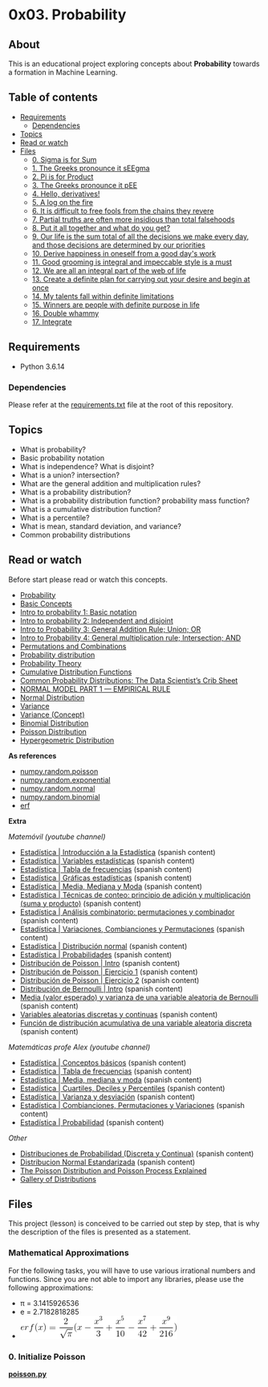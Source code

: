 # 0x03. Probability

## About

This is an educational project exploring concepts about **Probability** towards a formation in Machine Learning.

## Table of contents

- [Requirements](#requirements)
  - [Dependencies](#dependencies)
- [Topics](#topics)
- [Read or watch](#read-or-watch)
- [Files](#files)
  - [0. Sigma is for Sum](#0-sigma-is-for-sum)
  - [1. The Greeks pronounce it sEEgma](#1-The-greeks-pronounce-it-seegma)
  - [2. Pi is for Product](#2-pi-is-for-product)
  - [3. The Greeks pronounce it pEE](#3-the-greeks-pronounce-it-pee)
  - [4. Hello, derivatives!](#4-hello-derivatives)
  - [5. A log on the fire](#5-a-log-on-the-fire)
  - [6. It is difficult to free fools from the chains they revere](#6-it-is-difficult-to-free-fools-from-the-chains-they-revere)
  - [7. Partial truths are often more insidious than total falsehoods](#7-partial-truths-are-often-more-insidious-than-total-falsehoods)
  - [8. Put it all together and what do you get?](#8-put-it-all-together-and-what-do-you-get)
  - [9. Our life is the sum total of all the decisions we make every day, and those decisions are determined by our priorities](#9-our-life-is-the-sum-total-of-all-the-decisions-we-make-every-day-and-those-decisions-are-determined-by-our-priorities)
  - [10. Derive happiness in oneself from a good day's work](#10-derive-happiness-in-oneself-from-a-good-days-work)
  - [11. Good grooming is integral and impeccable style is a must](#11-good-grooming-is-integral-and-impeccable-style-is-a-must)
  - [12. We are all an integral part of the web of life](#12-we-are-all-an-integral-part-of-the-web-of-life)
  - [13. Create a definite plan for carrying out your desire and begin at once](#13-create-a-definite-plan-for-carrying-out-your-desire-and-begin-at-once)
  - [14. My talents fall within definite limitations](#14-my-talents-fall-within-definite-limitations)
  - [15. Winners are people with definite purpose in life](#15-winners-are-people-with-definite-purpose-in-life)
  - [16. Double whammy](#16-double-whammy)
  - [17. Integrate](#17-integrate)

## Requirements

- Python 3.6.14

### Dependencies

Please refer at the [requirements.txt](../../requirements.txt) file at the root of this repository.

## Topics

- What is probability?
- Basic probability notation
- What is independence? What is disjoint?
- What is a union? intersection?
- What are the general addition and multiplication rules?
- What is a probability distribution?
- What is a probability distribution function? probability mass function?
- What is a cumulative distribution function?
- What is a percentile?
- What is mean, standard deviation, and variance?
- Common probability distributions

## Read or watch

Before start please read or watch this concepts.

- [Probability](https://en.wikipedia.org/wiki/Probability)
- [Basic Concepts](https://onlinestatbook.com/2/probability/basic.html)
- [Intro to probability 1: Basic notation](https://www.youtube.com/watch?v=TkU3BvDAOtQ)
- [Intro to probability 2: Independent and disjoint](https://www.youtube.com/watch?v=GnWHt9nqwBA)
- [Intro to Probability 3: General Addition Rule; Union; OR](https://www.youtube.com/watch?v=TyAaVGR4MrA)
- [Intro to Probability 4: General multiplication rule; Intersection; AND](https://www.youtube.com/watch?v=wB-ZG9bgPXY)
- [Permutations and Combinations](https://onlinestatbook.com/2/probability/permutations.html)
- [Probability distribution](https://en.wikipedia.org/wiki/Probability_distribution)
- [Probability Theory](https://intranet.hbtn.io/rltoken/n9XfTIJ16hSMNpIdMS-WmA)
- [Cumulative Distribution Functions](https://www.oreilly.com/library/view/think-stats-2nd/9781491907344/ch04.html)
- [Common Probability Distributions: The Data Scientist’s Crib Sheet](https://medium.com/@srowen/common-probability-distributions-347e6b945ce4)
- [NORMAL MODEL PART 1 — EMPIRICAL RULE](https://www.youtube.com/watch?v=xgolpGrAZWo&list=PLFGZup_HuWTtIs0Xbzt7vDoFrnZxN4VXT&index=22)
- [Normal Distribution](https://www.mathsisfun.com/data/standard-normal-distribution.html)
- [Variance](https://en.wikipedia.org/wiki/Variance)
- [Variance (Concept)](https://www.youtube.com/watch?v=2eP14USYwtg)
- [Binomial Distribution](https://onlinestatbook.com/2/probability/binomial.html)
- [Poisson Distribution](https://onlinestatbook.com/2/probability/poisson.html)
- [Hypergeometric Distribution](https://onlinestatbook.com/2/probability/hypergeometric.html)

**As references**

- [numpy.random.poisson](https://docs.scipy.org/doc/numpy-1.14.0/reference/generated/numpy.random.poisson.html)
- [numpy.random.exponential](https://docs.scipy.org/doc/numpy-1.14.0/reference/generated/numpy.random.exponential.html)
- [numpy.random.normal](https://docs.scipy.org/doc/numpy-1.14.0/reference/generated/numpy.random.normal.html)
- [numpy.random.binomial](https://docs.scipy.org/doc/numpy-1.14.0/reference/generated/numpy.random.binomial.html)
- [erf](https://mathworld.wolfram.com/Erf.html)

**Extra**

_Matemóvil (youtube channel)_

- [Estadística | Introducción a la Estadística](https://www.youtube.com/watch?v=gl9EEbT7viM&list=PL3KGq8pH1bFTdYhAMbC0XHRpe_njRSctM) (spanish content)
- [Estadística | Variables estadísticas](https://www.youtube.com/watch?v=Tb3sgUSd2SQ&list=PL3KGq8pH1bFSLAzS3dccWo7Lgucaj09Km) (spanish content)
- [Estadística | Tabla de frecuencias](https://www.youtube.com/watch?v=iPEt789ewVM&list=PL3KGq8pH1bFSVLbLye45H3w1vzIQ0rDCi) (spanish content)
- [Estadística | Gráficas estadísticas](https://www.youtube.com/watch?v=L2F2VkzsZwU&list=PL3KGq8pH1bFRRxYgLYqS7_BIR2QyjdcPT) (spanish content)
- [Estadística | Media, Mediana y Moda](https://www.youtube.com/watch?v=jiceVfALmV0&list=PL3KGq8pH1bFQenma5Ofy1bmr0yJQlNZWX) (spanish content)
- [Estadística | Técnicas de conteo: principio de adición y multiplicación (suma y producto)](https://www.youtube.com/watch?v=BeA6saiK-_8&list=PL3KGq8pH1bFSVoVsMfKPenEiSKtfDNv4K) (spanish content)
- [Estadística | Análisis combinatorio: permutaciones y combinador](https://www.youtube.com/watch?v=QXO3u6Ak4rU&list=PL3KGq8pH1bFTkIi5Xbs9Ul9f05JZrxrzV) (spanish content)
- [Estadística | Variaciones, Combianciones y Permutaciones](https://www.youtube.com/watch?v=ynxsVxVZ9Vw&list=PL3KGq8pH1bFQ3tbm4wxhfZpUVtcPZXqG3) (spanish content)
- [Estadística | Distribución normal](https://www.youtube.com/watch?v=T7_ktqfVseU&list=PL3KGq8pH1bFQrSms9uTOpPk0euoHnx7mK) (spanish content)
- [Estadística | Probabilidades](https://www.youtube.com/watch?v=0lxZMaoeUno&list=PL3KGq8pH1bFQ5ZdTbz7DRXMDWv_wFvE1K) (spanish content)
- [Distribución de Poisson | Intro](https://www.youtube.com/watch?v=PMX75m4-s9A&pp=sAQA) (spanish content)
- [Distribución de Poisson | Ejercicio 1](https://www.youtube.com/watch?v=x9jF11I5x-g&pp=sAQA) (spanish content)
- [Distribución de Poisson | Ejercicio 2](https://www.youtube.com/watch?v=MbevsnWYb5o&pp=sAQA) (spanish content)
- [Distribución de Bernoulli | Intro](https://www.youtube.com/watch?v=olGbPzIGJ4M&t=219s) (spanish content)
- [Media (valor esperado) y varianza de una variable aleatoria de Bernoulli](https://www.youtube.com/watch?v=qWpV4TQRk9I) (spanish content)
- [Variables aleatorias discretas y continuas](https://www.youtube.com/watch?v=_wonmKS4Blk) (spanish content)
- [Función de distribución acumulativa de una variable aleatoria discreta](https://www.youtube.com/watch?v=OftL6S127wc) (spanish content)

_Matemáticas profe Alex (youtube channel)_

- [Estadística | Conceptos básicos](https://www.youtube.com/watch?v=Xq3thcQqwbc&list=PLeySRPnY35dFF5D9g_zi07yPKGXui4GII) (spanish content)
- [Estadística | Tabla de frecuencias](https://www.youtube.com/watch?v=a4cI02iW_zQ&list=PLeySRPnY35dFcEmQDGrPxwJVXiIeu_9cl) (spanish content)
- [Estadística | Media, mediana y moda](https://www.youtube.com/watch?v=fOuRqk1nzgY&list=PLeySRPnY35dFkzBgleLJ5WVFbGdkmCik5) (spanish content)
- [Estadística | Cuartiles, Deciles y Percentiles](https://www.youtube.com/watch?v=suSz9RXFNTs&list=PLeySRPnY35dG_Wo7ngNsT60lvahhW8UQy) (spanish content)
- [Estadística | Varianza y desviación](https://www.youtube.com/watch?v=hLmsEFNaOgY&list=PLeySRPnY35dE25b7mIEUlsMCQqlhJFhyG) (spanish content)
- [Estadística | Combianciones, Permutaciones y Variaciones](https://www.youtube.com/watch?v=ec8TQjfQrGY&list=PLeySRPnY35dFF_kWyWL893posL7DNlFHa) (spanish content)
- [Estadística | Probabilidad](https://www.youtube.com/watch?v=tQh29_Noo9w&list=PLeySRPnY35dEtzvR4hUhigwTCHQcxP28l) (spanish content)

_Other_

- [Distribuciones de Probabilidad (Discreta y Continua)](https://www.youtube.com/watch?v=NFfpUbGlm_c) (spanish content)
- [Distribucion Normal Estandarizada](https://www.youtube.com/watch?v=_gyrWRyh6Qg) (spanish content)
- [The Poisson Distribution and Poisson Process Explained](https://towardsdatascience.com/the-poisson-distribution-and-poisson-process-explained-4e2cb17d459)
- [Gallery of Distributions](https://www.itl.nist.gov/div898/handbook/eda/section3/eda366.htm)

## Files

This project (lesson) is conceived to be carried out step by step, that is why the description of the files is presented as a statement.

### Mathematical Approximations

For the following tasks, you will have to use various irrational numbers and functions. Since you are not able to import any libraries, please use the following approximations:

- π = 3.1415926536
- e = 2.7182818285
- ![alt erf](./images/erf.gif)

### 0. Initialize Poisson

**[poisson.py](poisson.py)**
